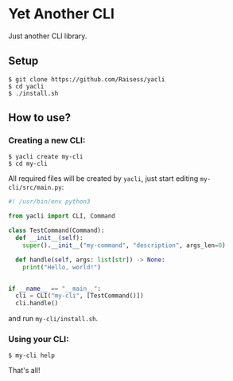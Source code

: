 # Yet Another CLI

Just another CLI library.

## Setup

```shell
$ git clone https://github.com/Raisess/yacli
$ cd yacli
$ ./install.sh
```

## How to use?

### Creating a new CLI:

```shell
$ yacli create my-cli
$ cd my-cli
```

All required files will be created by `yacli`, just start editing `my-cli/src/main.py`:

```py
#! /usr/bin/env python3

from yacli import CLI, Command

class TestCommand(Command):
  def __init__(self):
    super().__init__("my-command", "description", args_len=0)

  def handle(self, args: list[str]) -> None:
    print("Hello, world!")


if __name__ == "__main__":
  cli = CLI("my-cli", [TestCommand()])
  cli.handle()
```

and run `my-cli/install.sh`.

### Using your CLI:

```shell
$ my-cli help
```

That's all!
